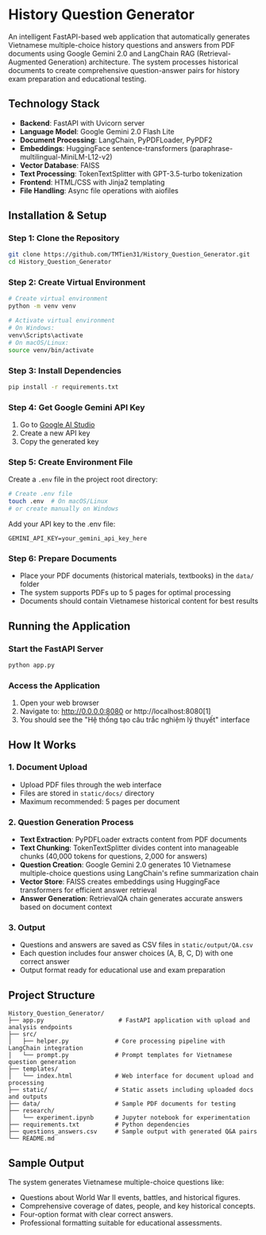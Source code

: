# History Question Generator

An intelligent FastAPI-based web application that automatically generates Vietnamese multiple-choice history questions and answers from PDF documents using Google Gemini 2.0 and LangChain RAG (Retrieval-Augmented Generation) architecture. The system processes historical documents to create comprehensive question-answer pairs for history exam preparation and educational testing.

## Technology Stack

- **Backend**: FastAPI with Uvicorn server
- **Language Model**: Google Gemini 2.0 Flash Lite
- **Document Processing**: LangChain, PyPDFLoader, PyPDF2
- **Embeddings**: HuggingFace sentence-transformers (paraphrase-multilingual-MiniLM-L12-v2)
- **Vector Database**: FAISS
- **Text Processing**: TokenTextSplitter with GPT-3.5-turbo tokenization
- **Frontend**: HTML/CSS with Jinja2 templating
- **File Handling**: Async file operations with aiofiles

## Installation & Setup

### Step 1: Clone the Repository
```bash
git clone https://github.com/TMTien31/History_Question_Generator.git
cd History_Question_Generator
```

### Step 2: Create Virtual Environment
```bash
# Create virtual environment
python -m venv venv

# Activate virtual environment
# On Windows:
venv\Scripts\activate
# On macOS/Linux:
source venv/bin/activate
```

### Step 3: Install Dependencies
```bash
pip install -r requirements.txt
```

### Step 4: Get Google Gemini API Key
1. Go to [Google AI Studio](https://makersuite.google.com/app/apikey)
2. Create a new API key
3. Copy the generated key

### Step 5: Create Environment File
Create a `.env` file in the project root directory:
```bash
# Create .env file
touch .env  # On macOS/Linux
# or create manually on Windows
```

Add your API key to the .env file:
```env
GEMINI_API_KEY=your_gemini_api_key_here
```

### Step 6: Prepare Documents
- Place your PDF documents (historical materials, textbooks) in the `data/` folder
- The system supports PDFs up to 5 pages for optimal processing
- Documents should contain Vietnamese historical content for best results

## Running the Application

### Start the FastAPI Server
```bash
python app.py
```

### Access the Application
1. Open your web browser
2. Navigate to: http://0.0.0.0:8080 or http://localhost:8080[1]
3. You should see the "Hệ thống tạo câu trắc nghiệm lý thuyết" interface

## How It Works

### 1. Document Upload
- Upload PDF files through the web interface
- Files are stored in `static/docs/` directory
- Maximum recommended: 5 pages per document

### 2. Question Generation Process
- **Text Extraction**: PyPDFLoader extracts content from PDF documents
- **Text Chunking**: TokenTextSplitter divides content into manageable chunks (40,000 tokens for questions, 2,000 for answers)
- **Question Creation**: Google Gemini 2.0 generates 10 Vietnamese multiple-choice questions using LangChain's refine summarization chain
- **Vector Store**: FAISS creates embeddings using HuggingFace transformers for efficient answer retrieval
- **Answer Generation**: RetrievalQA chain generates accurate answers based on document context
### 3. Output
- Questions and answers are saved as CSV files in `static/output/QA.csv`
- Each question includes four answer choices (A, B, C, D) with one correct answer
- Output format ready for educational use and exam preparation

## Project Structure

```
History_Question_Generator/
├── app.py                     # FastAPI application with upload and analysis endpoints
├── src/
│   ├── helper.py             # Core processing pipeline with LangChain integration
│   └── prompt.py             # Prompt templates for Vietnamese question generation
├── templates/
│   └── index.html            # Web interface for document upload and processing
├── static/                   # Static assets including uploaded docs and outputs
├── data/                     # Sample PDF documents for testing
├── research/
│   └── experiment.ipynb      # Jupyter notebook for experimentation
├── requirements.txt          # Python dependencies
├── questions_answers.csv     # Sample output with generated Q&A pairs
└── README.md
```

## Sample Output

The system generates Vietnamese multiple-choice questions like:
- Questions about World War II events, battles, and historical figures.
- Comprehensive coverage of dates, people, and key historical concepts.
- Four-option format with clear correct answers.
- Professional formatting suitable for educational assessments.
